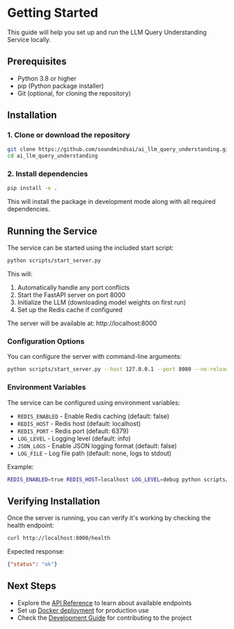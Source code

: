 # Getting Started

This guide will help you set up and run the LLM Query Understanding Service locally.

## Prerequisites

- Python 3.8 or higher
- pip (Python package installer)
- Git (optional, for cloning the repository)

## Installation

### 1. Clone or download the repository

```bash
git clone https://github.com/soundmindsai/ai_llm_query_understanding.git
cd ai_llm_query_understanding
```

### 2. Install dependencies

```bash
pip install -e .
```

This will install the package in development mode along with all required dependencies.

## Running the Service

The service can be started using the included start script:

```bash
python scripts/start_server.py
```

This will:
1. Automatically handle any port conflicts
2. Start the FastAPI server on port 8000
3. Initialize the LLM (downloading model weights on first run)
4. Set up the Redis cache if configured

The server will be available at: http://localhost:8000

### Configuration Options

You can configure the server with command-line arguments:

```bash
python scripts/start_server.py --host 127.0.0.1 --port 8080 --no-reload --log-level debug
```

### Environment Variables

The service can be configured using environment variables:

- `REDIS_ENABLED` - Enable Redis caching (default: false)
- `REDIS_HOST` - Redis host (default: localhost)
- `REDIS_PORT` - Redis port (default: 6379)
- `LOG_LEVEL` - Logging level (default: info)
- `JSON_LOGS` - Enable JSON logging format (default: false)
- `LOG_FILE` - Log file path (default: none, logs to stdout)

Example:
```bash
REDIS_ENABLED=true REDIS_HOST=localhost LOG_LEVEL=debug python scripts/start_server.py
```

## Verifying Installation

Once the server is running, you can verify it's working by checking the health endpoint:

```bash
curl http://localhost:8000/health
```

Expected response:
```json
{"status": "ok"}
```

## Next Steps

- Explore the [API Reference](../api/README.md) to learn about available endpoints
- Set up [Docker deployment](../deployment/docker.md) for production use
- Check the [Development Guide](../development/README.md) for contributing to the project
